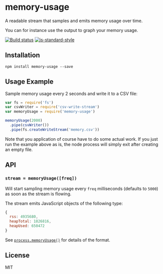 # memory-usage

A readable stream that samples and emits memory usage over time.

You can for instance use the output to graph your memory usage.

[![Build status](https://travis-ci.org/watson/memory-usage.svg?branch=master)](https://travis-ci.org/watson/memory-usage)
[![js-standard-style](https://img.shields.io/badge/code%20style-standard-brightgreen.svg?style=flat)](https://github.com/feross/standard)

## Installation

```
npm install memory-usage --save
```

## Usage Example

Sample memory usage every 2 seconds and write it to a CSV file:

```js
var fs = require('fs')
var csvWriter = require('csv-write-stream')
var memoryUsage = require('memory-usage')

memoryUsage(2000)
  .pipe(csvWriter())
  .pipe(fs.createWriteStream('memory.csv'))
```

Note that you application of course have to do some actual work. If you
just run the example above as is, the node process will simply exit
after creating an empty file.

## API

### `stream = memoryUsage([freq])`

Will start sampling memory usage every `freq` milliseconds (defaults to
`5000`) as soon as the stream is flowing.

The stream emits JavaScript objects of the following type:

```js
{
  rss: 4935680,
  heapTotal: 1826816,
  heapUsed: 650472
}
```

See
[`process.memoryUsage()`](https://nodejs.org/api/process.html#process_process_memoryusage)
for details of the format.

## License

MIT
